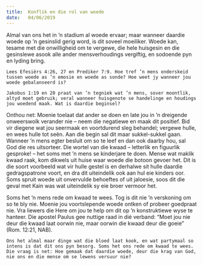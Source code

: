 ```yaml
---
title:  Konflik en die rol van woede
date:   04/06/2019
---
```


Almal van ons het in ’n stadium al woede ervaar; maar wanneer daardie woede op ’n gesinslid gerig word, is dit soveel moeiliker. Woede kan, tesame met die onwilligheid om te vergewe, die hele huisgesin en die gesinslewe asook alle ander mensverhoudings vergiftig, en sodoende pyn en lyding bring. 

`Lees Efesiërs 4:26, 27 en Prediker 7:9. Hoe tref ’n mens onderskeid tussen woede as ’n emosie en woede as sonde? Hoe weet jy wanneer jou woede gebalanseerd is?` 

`Jakobus 1:19 en 20 praat van ’n tegniek wat ’n mens, sover moontlik, altyd moet gebruik; veral wanneer huisgenote se handelinge en houdings jou woedend maak. Wat is daardie beginsel?` 

Onthou net: Moenie toelaat dat ander se doen en late jou in ’n dreigende onweerswolk verander nie – neem die negatiewe en maak dit positief. Bid vir diegene wat jou seermaak en voortdurend sleg behandel; vergewe hulle, en wees hulle tot seën. Aan die begin sal dit maar sukkel-sukkel gaan. Wanneer ’n mens egter besluit om so te leef en dan ook daarby hou, sal God die res uitsorteer. Die wortel van die kwaad – letterlik en figuurlik gesproke! – het soms met ’n mens se kinderjare te doen. Mense wat maklik kwaad raak, kom dikwels uit huise waar woede die botoon gevoer het. Dít is die soort voorbeeld wat vir hulle gestel is en derhalwe sit hulle daardie gedragspatrone voort, en dra dit uiteindelik ook aan hul eie kinders oor. Soms spruit woede uit onvervulde behoeftes of uit jaloesie, soos dit die geval met Kain was wat uiteindelik sy eie broer vermoor het. 

Soms het ’n mens rede om kwaad te wees. Tog is dit nie ’n verskoning om so te bly nie. Moenie jou voortslepende woede ontken of probeer goedpraat nie. Vra liewers die Here om jou te help om dit op ’n konstruktiewe wyse te hanteer. Die apostel Paulus gee nuttige raad in dié verband: “Moet jou nie deur die kwaad laat oorwin nie, maar oorwin die kwaad deur die goeie” (Rom. 12:21, NAB). 

`Ons het almal maar dinge wat die bloed laat kook, en wat partymaal so intens is dat dit ons pyn besorg. Soms het ons rede om kwaad te wees. Die vraag is net: Hoe gemaak dat daardie woede, deur die krag van God, nie ons en die mense om se lewens versuur nie?`